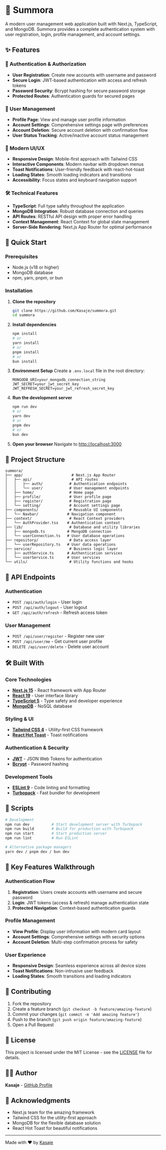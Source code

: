 # 📝 Summora

A modern user management web application built with Next.js, TypeScript, and MongoDB. Summora provides a complete authentication system with user registration, login, profile management, and account settings.

## ✨ Features

### 🔐 Authentication & Authorization

- **User Registration**: Create new accounts with username and password
- **Secure Login**: JWT-based authentication with access and refresh tokens
- **Password Security**: Bcrypt hashing for secure password storage
- **Protected Routes**: Authentication guards for secured pages

### 👤 User Management

- **Profile Page**: View and manage user profile information
- **Account Settings**: Comprehensive settings page with preferences
- **Account Deletion**: Secure account deletion with confirmation flow
- **User Status Tracking**: Active/inactive account status management

### 🎨 Modern UI/UX

- **Responsive Design**: Mobile-first approach with Tailwind CSS
- **Interactive Components**: Modern navbar with dropdown menus
- **Toast Notifications**: User-friendly feedback with react-hot-toast
- **Loading States**: Smooth loading indicators and transitions
- **Accessibility**: Focus states and keyboard navigation support

### 🛠️ Technical Features

- **TypeScript**: Full type safety throughout the application
- **MongoDB Integration**: Robust database connection and queries
- **API Routes**: RESTful API design with proper error handling
- **Context Management**: React Context for global state management
- **Server-Side Rendering**: Next.js App Router for optimal performance

## 🚀 Quick Start

### Prerequisites

- Node.js (v18 or higher)
- MongoDB database
- npm, yarn, pnpm, or bun

### Installation

1. **Clone the repository**

   ```bash
   git clone https://github.com/Kasaje/summora.git
   cd summora
   ```

2. **Install dependencies**

   ```bash
   npm install
   # or
   yarn install
   # or
   pnpm install
   # or
   bun install
   ```

3. **Environment Setup**
   Create a `.env.local` file in the root directory:

   ```env
   MONGODB_URI=your_mongodb_connection_string
   JWT_SECRET=your_jwt_secret_key
   JWT_REFRESH_SECRET=your_jwt_refresh_secret_key
   ```

4. **Run the development server**

   ```bash
   npm run dev
   # or
   yarn dev
   # or
   pnpm dev
   # or
   bun dev
   ```

5. **Open your browser**
   Navigate to [http://localhost:3000](http://localhost:3000)

## 📁 Project Structure

```
summora/
├── app/                      # Next.js App Router
│   ├── api/                  # API routes
│   │   ├── auth/            # Authentication endpoints
│   │   └── user/            # User management endpoints
│   ├── home/                # Home page
│   ├── profile/             # User profile page
│   ├── register/            # Registration page
│   └── setting/             # Account settings page
├── components/              # Reusable UI components
│   └── Navbar/             # Navigation component
├── context/                 # React Context providers
│   └── AuthProvider.tsx    # Authentication context
├── lib/                     # Database and utility libraries
│   ├── mongodb.ts          # MongoDB connection
│   └── userConnection.ts   # User database operations
├── repository/              # Data access layer
│   └── userRepository.ts   # User data operations
├── service/                 # Business logic layer
│   ├── authService.ts      # Authentication services
│   └── userService.ts      # User services
└── utils/                   # Utility functions and hooks
```

## 🔌 API Endpoints

### Authentication

- `POST /api/auth/login` - User login
- `POST /api/auth/logout` - User logout
- `GET /api/auth/refresh` - Refresh access token

### User Management

- `POST /api/user/register` - Register new user
- `POST /api/user/me` - Get current user profile
- `DELETE /api/user/delete` - Delete user account

## 🛠️ Built With

### Core Technologies

- **[Next.js 15](https://nextjs.org/)** - React framework with App Router
- **[React 19](https://react.dev/)** - User interface library
- **[TypeScript 5](https://www.typescriptlang.org/)** - Type safety and developer experience
- **[MongoDB](https://www.mongodb.com/)** - NoSQL database

### Styling & UI

- **[Tailwind CSS 4](https://tailwindcss.com/)** - Utility-first CSS framework
- **[React Hot Toast](https://react-hot-toast.com/)** - Toast notifications

### Authentication & Security

- **[JWT](https://jwt.io/)** - JSON Web Tokens for authentication
- **[Bcrypt](https://github.com/kelektiv/node.bcrypt.js)** - Password hashing

### Development Tools

- **[ESLint 9](https://eslint.org/)** - Code linting and formatting
- **[Turbopack](https://turbo.build/)** - Fast bundler for development

## 🔧 Scripts

```bash
# Development
npm run dev          # Start development server with Turbopack
npm run build        # Build for production with Turbopack
npm run start        # Start production server
npm run lint         # Run ESLint

# Alternative package managers
yarn dev / pnpm dev / bun dev
```

## 🌟 Key Features Walkthrough

### Authentication Flow

1. **Registration**: Users create accounts with username and secure password
2. **Login**: JWT tokens (access & refresh) manage authentication state
3. **Protected Navigation**: Context-based authentication guards

### Profile Management

- **View Profile**: Display user information with modern card layout
- **Account Settings**: Comprehensive settings with security options
- **Account Deletion**: Multi-step confirmation process for safety

### User Experience

- **Responsive Design**: Seamless experience across all device sizes
- **Toast Notifications**: Non-intrusive user feedback
- **Loading States**: Smooth transitions and loading indicators

## 🤝 Contributing

1. Fork the repository
2. Create a feature branch (`git checkout -b feature/amazing-feature`)
3. Commit your changes (`git commit -m 'Add amazing feature'`)
4. Push to the branch (`git push origin feature/amazing-feature`)
5. Open a Pull Request

## 📝 License

This project is licensed under the MIT License - see the [LICENSE](LICENSE) file for details.

## 👨‍💻 Author

**Kasaje** - [GitHub Profile](https://github.com/Kasaje)

## 🙏 Acknowledgments

- Next.js team for the amazing framework
- Tailwind CSS for the utility-first approach
- MongoDB for the flexible database solution
- React Hot Toast for beautiful notifications

---

Made with ❤️ by [Kasaje](https://github.com/Kasaje)
